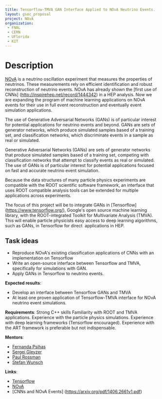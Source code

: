 ```yaml
---
title: Tensorflow-TMVA GAN Interface Applied to NOvA Neutrino Events.
layout: gsoc_proposal
project: NOvA
organization:
 - FNAL
 - CERN
 - UFlorida
 - KIT
---
```


# Description
[NOvA](https://www-nova.fnal.gov) is a neutrino oscillation experiment that measures the properties of neutrinos. These measurements rely on efficient identification and robust reconstruction of neutrino events. NOvA has already shown the [first use of CNNs] (http://inspirehep.net/record/1444342) in a HEP analysis. Now we are expanding the program of machine learning applications on NOvA events for their use in full event reconstruction and eventually event simulation applications.

The use of Generative Adversarial Networks (GANs) is of particular interest for potential applications for neutrino events and beyond. GANs are sets of generator networks, which produce simulated samples based of a training set, and classification networks, which discriminate events in a sample as real or simulated.

Generative Adversarial Networks (GANs) are sets of generator networks that produce simulated samples based of a training set, competing with classification networks that attempt to classify events as real or simulated. The use of GANs is of particular interest for potential applications focused on fast and accurate neutrino event simulation.

Because the data structures of many particle physics experiments are compatible with the ROOT scientific software framework, an interface that uses ROOT compatible analysis tools can be extended for multiple applications across experiments.

The focus of this project will be to integrate GANs in [Tensorflow] (https://www.tensorflow.org/), Google's open source machine learning library, with the ROOT-integrated Toolkit for Multivariate Analysis (TMVA). This will enable particle physicists easy access to deep learning algorithms, such as GANs, in Tensorflow for direct 
applications in HEP.


## Task ideas
 * Reproduce NOvA's existing classification applications of CNNs with an implementation on Tensorflow
 * Write an open-source interface between Tensorflow and TMVA, specifically for simulations with GAN.
 * Apply GANs in Tensorflow to neutrino events.


**Expected results**:
 * Develop an interface between Tensorflow GANs and TMVA
 * At least one proven application of Tensorflow-TMVA interface for NOvA neutrino event simulations.

**Requirements**:
Strong C++ skills
Familiarity with ROOT and TMVA applications.
Experience with the particle physics simulations.
Experience with deep learning frameworks (Tensorflow encouraged).
Experience with the ART framework is preferable but not indispensable.

**Mentors**:
  * [Fernanda Psihas](mailto:psihas@fnal.gov)
  * [Sergei Gleyzer](mailto:sergei@cern.ch)
  * [Paul Rossman](mailto:paulrossman@google.com)
  * [Stefan Wunsch](mailto:stefan.wunsch@student.kit.edu)


**Links**:
  * [Tensorflow](https://www.tensorflow.org/)
  * [NOvA](https://www-nova.fnal.gov)
  * [CNNs and NOvA Events] (https://arxiv.org/pdf/1406.2661v1.pdf)
